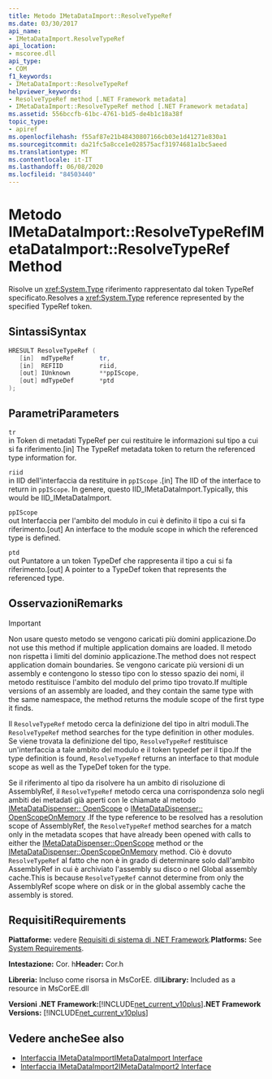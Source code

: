 ```yaml
---
title: Metodo IMetaDataImport::ResolveTypeRef
ms.date: 03/30/2017
api_name:
- IMetaDataImport.ResolveTypeRef
api_location:
- mscoree.dll
api_type:
- COM
f1_keywords:
- IMetaDataImport::ResolveTypeRef
helpviewer_keywords:
- ResolveTypeRef method [.NET Framework metadata]
- IMetaDataImport::ResolveTypeRef method [.NET Framework metadata]
ms.assetid: 556bccfb-61bc-4761-b1d5-de4b1c18a38f
topic_type:
- apiref
ms.openlocfilehash: f55af87e21b48430807166cb03e1d41271e830a1
ms.sourcegitcommit: da21fc5a8cce1e028575acf31974681a1bc5aeed
ms.translationtype: MT
ms.contentlocale: it-IT
ms.lasthandoff: 06/08/2020
ms.locfileid: "84503440"
---
```

# <a name="imetadataimportresolvetyperef-method"></a><span data-ttu-id="a0b4d-102">Metodo IMetaDataImport::ResolveTypeRef</span><span class="sxs-lookup"><span data-stu-id="a0b4d-102">IMetaDataImport::ResolveTypeRef Method</span></span>
<span data-ttu-id="a0b4d-103">Risolve un <xref:System.Type> riferimento rappresentato dal token TypeRef specificato.</span><span class="sxs-lookup"><span data-stu-id="a0b4d-103">Resolves a <xref:System.Type> reference represented by the specified TypeRef token.</span></span>  
  
## <a name="syntax"></a><span data-ttu-id="a0b4d-104">Sintassi</span><span class="sxs-lookup"><span data-stu-id="a0b4d-104">Syntax</span></span>  
  
```cpp  
HRESULT ResolveTypeRef (  
   [in]  mdTypeRef       tr,  
   [in]  REFIID          riid,  
   [out] IUnknown        **ppIScope,  
   [out] mdTypeDef       *ptd  
);  
```  
  
## <a name="parameters"></a><span data-ttu-id="a0b4d-105">Parametri</span><span class="sxs-lookup"><span data-stu-id="a0b4d-105">Parameters</span></span>  
 `tr`  
 <span data-ttu-id="a0b4d-106">in Token di metadati TypeRef per cui restituire le informazioni sul tipo a cui si fa riferimento.</span><span class="sxs-lookup"><span data-stu-id="a0b4d-106">[in] The TypeRef metadata token to return the referenced type information for.</span></span>  
  
 `riid`  
 <span data-ttu-id="a0b4d-107">in IID dell'interfaccia da restituire in `ppIScope` .</span><span class="sxs-lookup"><span data-stu-id="a0b4d-107">[in] The IID of the interface to return in `ppIScope`.</span></span> <span data-ttu-id="a0b4d-108">In genere, questo IID_IMetaDataImport.</span><span class="sxs-lookup"><span data-stu-id="a0b4d-108">Typically, this would be IID_IMetaDataImport.</span></span>  
  
 `ppIScope`  
 <span data-ttu-id="a0b4d-109">out Interfaccia per l'ambito del modulo in cui è definito il tipo a cui si fa riferimento.</span><span class="sxs-lookup"><span data-stu-id="a0b4d-109">[out] An interface to the module scope in which the referenced type is defined.</span></span>  
  
 `ptd`  
 <span data-ttu-id="a0b4d-110">out Puntatore a un token TypeDef che rappresenta il tipo a cui si fa riferimento.</span><span class="sxs-lookup"><span data-stu-id="a0b4d-110">[out] A pointer to a TypeDef token that represents the referenced type.</span></span>  
  
## <a name="remarks"></a><span data-ttu-id="a0b4d-111">Osservazioni</span><span class="sxs-lookup"><span data-stu-id="a0b4d-111">Remarks</span></span>  
  
> [!IMPORTANT]
> <span data-ttu-id="a0b4d-112">Non usare questo metodo se vengono caricati più domini applicazione.</span><span class="sxs-lookup"><span data-stu-id="a0b4d-112">Do not use this method if multiple application domains are loaded.</span></span> <span data-ttu-id="a0b4d-113">Il metodo non rispetta i limiti del dominio applicazione.</span><span class="sxs-lookup"><span data-stu-id="a0b4d-113">The method does not respect application domain boundaries.</span></span> <span data-ttu-id="a0b4d-114">Se vengono caricate più versioni di un assembly e contengono lo stesso tipo con lo stesso spazio dei nomi, il metodo restituisce l'ambito del modulo del primo tipo trovato.</span><span class="sxs-lookup"><span data-stu-id="a0b4d-114">If multiple versions of an assembly are loaded, and they contain the same type with the same namespace, the method returns the module scope of the first type it finds.</span></span>  
  
 <span data-ttu-id="a0b4d-115">Il `ResolveTypeRef` metodo cerca la definizione del tipo in altri moduli.</span><span class="sxs-lookup"><span data-stu-id="a0b4d-115">The `ResolveTypeRef` method searches for the type definition in other modules.</span></span> <span data-ttu-id="a0b4d-116">Se viene trovata la definizione del tipo, `ResolveTypeRef` restituisce un'interfaccia a tale ambito del modulo e il token typedef per il tipo.</span><span class="sxs-lookup"><span data-stu-id="a0b4d-116">If the type definition is found, `ResolveTypeRef` returns an interface to that module scope as well as the TypeDef token for the type.</span></span>  
  
 <span data-ttu-id="a0b4d-117">Se il riferimento al tipo da risolvere ha un ambito di risoluzione di AssemblyRef, il `ResolveTypeRef` metodo cerca una corrispondenza solo negli ambiti dei metadati già aperti con le chiamate al metodo [IMetaDataDispenser:: OpenScope](imetadatadispenser-openscope-method.md) o [IMetaDataDispenser:: OpenScopeOnMemory](imetadatadispenser-openscopeonmemory-method.md) .</span><span class="sxs-lookup"><span data-stu-id="a0b4d-117">If the type reference to be resolved has a resolution scope of AssemblyRef, the `ResolveTypeRef` method searches for a match only in the metadata scopes that have already been opened with calls to either the [IMetaDataDispenser::OpenScope](imetadatadispenser-openscope-method.md) method or the [IMetaDataDispenser::OpenScopeOnMemory](imetadatadispenser-openscopeonmemory-method.md) method.</span></span> <span data-ttu-id="a0b4d-118">Ciò è dovuto `ResolveTypeRef` al fatto che non è in grado di determinare solo dall'ambito AssemblyRef in cui è archiviato l'assembly su disco o nel Global assembly cache.</span><span class="sxs-lookup"><span data-stu-id="a0b4d-118">This is because `ResolveTypeRef` cannot determine from only the AssemblyRef scope where on disk or in the global assembly cache the assembly is stored.</span></span>  
  
## <a name="requirements"></a><span data-ttu-id="a0b4d-119">Requisiti</span><span class="sxs-lookup"><span data-stu-id="a0b4d-119">Requirements</span></span>  
 <span data-ttu-id="a0b4d-120">**Piattaforme:** vedere [Requisiti di sistema di .NET Framework](../../get-started/system-requirements.md).</span><span class="sxs-lookup"><span data-stu-id="a0b4d-120">**Platforms:** See [System Requirements](../../get-started/system-requirements.md).</span></span>  
  
 <span data-ttu-id="a0b4d-121">**Intestazione:** Cor. h</span><span class="sxs-lookup"><span data-stu-id="a0b4d-121">**Header:** Cor.h</span></span>  
  
 <span data-ttu-id="a0b4d-122">**Libreria:** Incluso come risorsa in MsCorEE. dll</span><span class="sxs-lookup"><span data-stu-id="a0b4d-122">**Library:** Included as a resource in MsCorEE.dll</span></span>  
  
 <span data-ttu-id="a0b4d-123">**Versioni .NET Framework:**[!INCLUDE[net_current_v10plus](../../../../includes/net-current-v10plus-md.md)]</span><span class="sxs-lookup"><span data-stu-id="a0b4d-123">**.NET Framework Versions:** [!INCLUDE[net_current_v10plus](../../../../includes/net-current-v10plus-md.md)]</span></span>  
  
## <a name="see-also"></a><span data-ttu-id="a0b4d-124">Vedere anche</span><span class="sxs-lookup"><span data-stu-id="a0b4d-124">See also</span></span>

- [<span data-ttu-id="a0b4d-125">Interfaccia IMetaDataImport</span><span class="sxs-lookup"><span data-stu-id="a0b4d-125">IMetaDataImport Interface</span></span>](imetadataimport-interface.md)
- [<span data-ttu-id="a0b4d-126">Interfaccia IMetaDataImport2</span><span class="sxs-lookup"><span data-stu-id="a0b4d-126">IMetaDataImport2 Interface</span></span>](imetadataimport2-interface.md)
